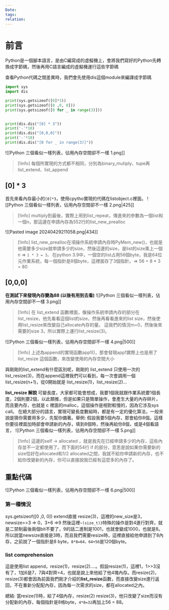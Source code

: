 ```yaml
---
Date: 
tags: 
relation:
---
```

# 前言
Python是一個腳本語言，是由C編寫成的虛擬機上，會將我們寫好的Python先轉換成字節碼，然後再用C語言編成的虛擬機運行這些字節碼

查看Python代碼之間差異時，我們會先使用dis這個module來編譯成字節碼
```python
import sys
import dis

print(sys.getsizeof([0]*3))
print(sys.getsizeof([0 ,0, 0]))
print(sys.getsizeof([0 for _ in range(3)]))

  
print(dis.dis("[0] * 3"))
print('-'*10)
print(dis.dis("[0,0,0]"))
print('-'*10)
print(dis.dis("[0 for _ in range(3)]"))
```

![[Python 三個看似一樣列表，佔用內存空間卻不一樣 1.png]]
>[!info]
>每個所實現的方式都不相同，分別為binary_mutiply、tupe再list_extend、list_append

## [0] * 3
首先來看內存最小的`[0]*3`，使用cpytho實現的代碼在listobject.c裡面。
![[Python 三個看似一樣列表，佔用內存空間卻不一樣 2.png|425]]
>[!info]
>multiply到最後，實際上用到list_repeat，傳進來的參數為一個list和一個n，那這邊在申請內存為552行的list_new_prealloc

![[Pasted image 20240429211058.png|434]]
>[!info]
>list_new_prealloc在項操作系統申請內存時PyMem_new()，也就是他需要多少size就申請多少的size，然後這邊的size，是list的size乘上一個n => `1 * 3 = 3。`
>在python 3.9中，一個空的list占用56個byte，我是64位元作業系統，每一個指針是8個byte，這裡面存了3個指針。=> 56 + 8 * 3 = 80

## [0,0,0]
**在測試下來發現內存變為88 (以後有用到去看)**
![[Python 三個看似一樣列表，佔用內存空間卻不一樣 3.png]]
>[!info]
>在 list_extend 函數裡面，像操作系統申請內存的部分在list_resize，他先看看這個list的size，然後再看看進來的list size，然後使用list_resize來改變自己allocate內存的量。
>這我們的情況m=0，然後後來需要的size 3，所以實際上運行list_resize(3)。

![[Python 三個看似一樣列表，佔用內存空間卻不一樣 4.png|500]]
>[!info]
>上述為append的實現函數app1()，那會發現app1實際上也是用了 list_resize 這個函數，來改變使用的內存空間大小

與剛剛的list_extend有什麼區別呢，剛剛的 list_extend 只使用一次的 list_resize(3)，而在append這裡我們可以看到，每一次會調用一個 list_resize(n+1)，從0開始就是 list_resize(1)，list_resize(2)...

**list_resize 解說**
可變長度，大家都可能會想成，我要1個我就跟作業系統要1個長度，2個則要2個，以此類推，但是如果只是簡單操作，會產生大量的內存碎片，而且要內存，也就是 c 裡面的malloc，這個操作是相對較慢的，因為它涉及sys call。
在絕大部分的語言，實現可變長度數組時，都是有一定的優化算法，一般來說是猜你需要用多少，先幫你備著。舉例: 假設我要5個內存，那會給你8個。這樣你要往裡面加時部會申請新的內存，填到8個時，然後再給你8個，或是4個看語言，
![[Python 三個看似一樣列表，佔用內存空間卻不一樣 5.png]]
>[!info]
>這邊的self -> allocated ，就是我先在已經申請多少的內存，這些內存並不一定都使用了。而下面的54行 if 的部分，意思是說如果你需要新的size恰好在allocated和1/2 allocated之間，我就不給你申請新的內存，也不給你改變新的內存，你可以直接說我已經有這麼多的內存了。

## 重點代碼
![[Python 三個看似一樣列表，佔用內存空間卻不一樣 6.png|500]]
### 第一種情況
sys.getsizeof([0 ,0, 0])
extend直接 resize(3)，這裡的new_size是3，newsize>>3 => 0，3+6 =>9
然後這裡`~(size_t)3`特殊的操作是對4進行對齊，就是二禁制最後兩個bit不要了，9的話二進制是1001，也就會變成1000，也就是8。所以說當newsize直接是3時，而且我們需要resize時，這裡直接給他申請到了8內存，之前說了一個指針是8 byte，`8*8=64，64+56`是120個byte。
### list comprehension
這是使用list append，resize(1)，resize(2)....。假設resize(1)，這裡1，1>>3沒有了，1加6是7，7與4對齊=4，也就是說上來他給了他4塊內存。而resize(2)，resize(3)都會因為前面我們剛才介紹的**list_resize**函數，而直接改變size進行返回，不在重新分配配內存，因為每一次需求的size，都在allocated之內。

總結: 當resize(1)時，給了4個內存，resize(2) resize(3)，他只改變了size而沒有分配新的內存，每個指針是8格byte，`4*8=32`再加上56 = 88。